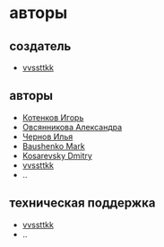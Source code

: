 # авторы

## создатель

- [vvssttkk](https://github.com/vvssttkk)

## авторы

- [Котенков Игорь](https://github.com/stalkermustang)
- [Овсянникова Александра](https://github.com/alexmorphine)
- [Чернов Илья](https://github.com/ch3rn0v/)
- [Baushenko Mark](https://github.com/e0xextazy)
- [Kosarevsky Dmitry](https://github.com/dKosarevsky)
- [vvssttkk](https://github.com/vvssttkk)
- ..

## техническая поддержка

- [vvssttkk](https://github.com/vvssttkk)
- ..

